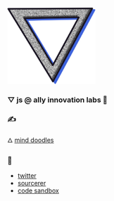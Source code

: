 

<h4 align="left">
<img width="200" src="https://github.com/Jordan-Gilliam/readme-assets/blob/master/logo-down-indigo.webp" alt="">

</h4>

<h3 align="left">▽ js @ ally innovation labs 🔬 </h3>



### ✍️

🜂 [mind doodles](https://www.nolly.vercel.app)
  



### 🔌

- [twitter](https://twitter.com/nolansym)
- [sourcerer](https://sourcerer.io/jordan-gilliam)
- [code sandbox](https://codesandbox.io/u/Jordan-Gilliam)
